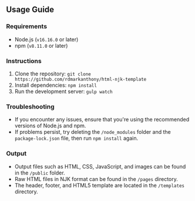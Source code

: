 ## Usage Guide

### Requirements

-   Node.js (`v16.16.0` or later)
-   npm (`v8.11.0` or later)

### Instructions

1. Clone the repository: `git clone https://github.com/rdmarkanthony/html-njk-template`
2. Install dependencies: `npm install`
3. Run the development server: `gulp watch`

### Troubleshooting

-   If you encounter any issues, ensure that you're using the recommended versions of Node.js and npm.
-   If problems persist, try deleting the `/node_modules` folder and the `package-lock.json` file, then run `npm install` again.

### Output

-   Output files such as HTML, CSS, JavaScript, and images can be found in the `/public` folder.
-   Raw HTML files in NJK format can be found in the `/pages` directory.
-   The header, footer, and HTML5 template are located in the `/templates` directory.
